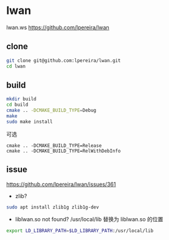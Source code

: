# lwan

lwan.ws
https://github.com/lpereira/lwan

## clone

```bash
git clone git@github.com:lpereira/lwan.git
cd lwan
```

## build

```bash
mkdir build
cd build
cmake .. -DCMAKE_BUILD_TYPE=Debug
make
sudo make install
```
可选

    cmake .. -DCMAKE_BUILD_TYPE=Release
    cmake .. -DCMAKE_BUILD_TYPE=RelWithDebInfo

## issue

https://github.com/lpereira/lwan/issues/361

- zlib?

```bash
sudo apt install zlib1g zlib1g-dev
```

- liblwan.so not found? /usr/local/lib 替换为 liblwan.so 的位置

```bash
export LD_LIBRARY_PATH=$LD_LIBRARY_PATH:/usr/local/lib
```
